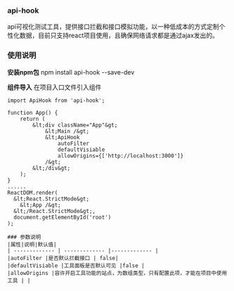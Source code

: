 ### api-hook
api可视化测试工具，提供接口拦截和接口模拟功能，以一种低成本的方式定制个性化数据，目前只支持react项目使用，且确保网络请求都是通过ajax发出的。

### 使用说明

 __安装npm包__ 
npm install api-hook --save-dev

 __组件导入__ 
在项目入口文件引入组件
```
import ApiHook from 'api-hook';

function App() {
    return (
        &lt;div className="App"&gt;
            &lt;Main /&gt;
            &lt;ApiHook
                autoFilter
                defaultVisiable
                allowOrigins={['http://localhost:3000']}
            /&gt;
        &lt;/div&gt;
    );
}
......
ReactDOM.render(
  &lt;React.StrictMode&gt;
    &lt;App /&gt;
  &lt;/React.StrictMode&gt;,
  document.getElementById('root')
);

### 参数说明
|属性|说明|默认值|
| ------------- | ------------- |------------- |
|autoFilter |是否默认拦截接口 | false|
|defaultVisiable |工具面板是否默认可见 |false |
|allowOrigins |容许开启工具功能的站点，为数组类型，只有配置此项，才能在项目中使用工具 | |

